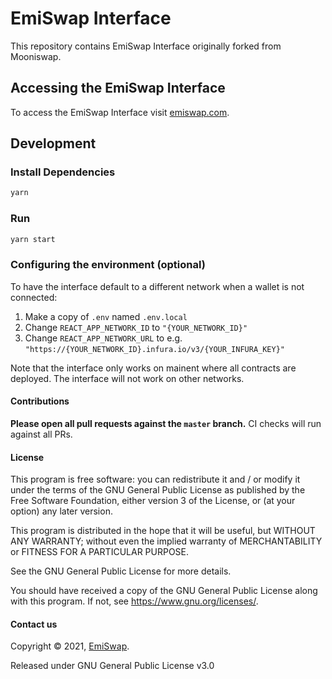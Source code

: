 # EmiSwap Interface

This repository contains EmiSwap Interface originally forked from Mooniswap.

## Accessing the EmiSwap Interface

To access the EmiSwap Interface visit [emiswap.com](https://emiswap.com/).

## Development

### Install Dependencies

```bash
yarn
```

### Run

```bash
yarn start
```

### Configuring the environment (optional)

To have the interface default to a different network when a wallet is not connected:

1. Make a copy of `.env` named `.env.local`
2. Change `REACT_APP_NETWORK_ID` to `"{YOUR_NETWORK_ID}"`
3. Change `REACT_APP_NETWORK_URL` to e.g.
   `"https://{YOUR_NETWORK_ID}.infura.io/v3/{YOUR_INFURA_KEY}"`

Note that the interface only works on mainent where all contracts are deployed. The interface will
not work on other networks.

#### Contributions

**Please open all pull requests against the `master` branch.** CI checks will run against all PRs.

#### License

This program is free software: you can redistribute it and / or modify it under the terms of the GNU
General Public License as published by the Free Software Foundation, either version 3 of the
License, or (at your option) any later version.

This program is distributed in the hope that it will be useful, but WITHOUT ANY WARRANTY; without
even the implied warranty of MERCHANTABILITY or FITNESS FOR A PARTICULAR PURPOSE.

See the GNU General Public License for more details.

You should have received a copy of the GNU General Public License along with this program. If not,
see <https://www.gnu.org/licenses/>.

#### Contact us

Copyright © 2021, [EmiSwap](https://emiswap.com/).

Released under GNU General Public License v3.0
 
